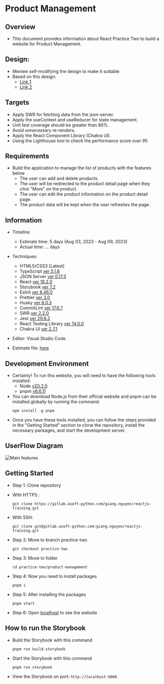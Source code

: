 # Product Management

## Overview

- This document provides information about React Practice Two to build a website for Product Management.

## Design:

- Mentee self-modifying the design to make it suitable
- Based on this design:
  - [Link 1](https://nicepage.com/templates/preview/we-design-digital-products-and-brands-4745875?device=desktop)
  - [Link 2](https://nicepage.com/templates/preview/visual-and-product-design-3109323?device=desktop)

## Targets

- Apply SWR for fetching data from the json-server.
- Apply the useContext and useReducer for state management.
- Unit test coverage should be greater than 80%.
- Avoid unnecessary re-renders.
- Apply the React Component Library (Chakra UI).
- Using the Lighthouse tool to check the performance score over 95

## Requirements

- Build the application to manage the list of products with the features below
  - The user can add and delete products.
  - The user will be redirected to the product detail page when they click "More" on the product.
  - The user can edit the product information on the product detail page.
  - The product data will be kept when the user refreshes the page.

## Information

- Timeline

  - Estimate time: 5 days (Aug 03, 2023 - Aug 09, 2023)
  - Actual time: ... days

- Techniques:

  - HTML5/CSS3 [Latest]
  - TypeScript [ver 5.1.6](https://www.typescriptlang.org/)
  - JSON Server [ver 0.17.3](https://github.com/typicode/json-server)
  - React [ver 18.2.0](https://react.dev)
  - Storybook [ver 7.2](https://storybook.js.org/)
  - Eslint [ver 8.46.0](https://eslint.org/docs/latest/use/getting-started#quick-start)
  - Prettier [ver 3.0](https://prettier.io/)
  - Husky [ver 8.0.3](https://typicode.github.io/husky/#/)
  - CommitLint [ver 17.6.7](https://commitlint.js.org/#/)
  - SWR [ver 2.2.0](https://swr.vercel.app/)
  - Jest [ver 29.6.2](https://jestjs.io/docs/getting-started)
  - React Testing Library [ver 14.0.0](https://testing-library.com/docs/)
  - Chakra UI [ver 2.7.1](https://chakra-ui.com/)

- Editor: Visual Studio Code.
- Estimate file: [here](https://docs.google.com/document/d/1YMRJC0DoUG6ZQj0bdinKrH3H6vbA145L5U7l8ZMuT8s/edit?usp=sharing)

## Development Environment

- Certainly! To run this website, you will need to have the following tools installed:
  - Node [v20.2.0](https://nodejs.org/en/)
  - pnpm [v8.6.11](https://pnpm.io/installation)
- You can download Node.js from their official website and pnpm can be installed globally by running the command:
  ```
  npm install -g pnpm
  ```
- Once you have these tools installed, you can follow the steps provided in the "Getting Started" section to clone the repository, install the necessary packages, and start the development server.

## UserFlow Diagram

![Main features]()

## Getting Started

- Step 1: Clone repository

- With HTTPS :
  ```
  git clone https://gitlab.asoft-python.com/giang.nguyen/reactjs-training.git
  ```
- With SSH:

  ```
  git clone git@gitlab.asoft-python.com:giang.nguyen/reactjs-training.git
  ```

- Step 2: Move to branch practice-two

  ```
  git checkout practice-two
  ```

- Step 3: Move to folder

  ```
  cd practice-two/product-management
  ```

- Step 4: Now you need to install packages

  ```
  pnpm i
  ```

- Step 5: After installing the packages

  ```
  pnpm start
  ```

- Step 6: Open [localhost](http://localhost:5173) to see the website

## How to run the Storybook

- Build the Storybook with this command

  ```
  pnpm run build-storybook
  ```

- Start the Storybook with this command
  ```
  pnpm run storybook
  ```
- View the Storybook on port: `http://localhost:6006`
